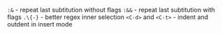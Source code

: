 `:&` - repeat last subtitution without flags
`:&&` - repeat last subtitution with flags
`.\{-}` - better regex inner selection
`<C-d>` and `<C-t>` - indent and outdent in insert mode
